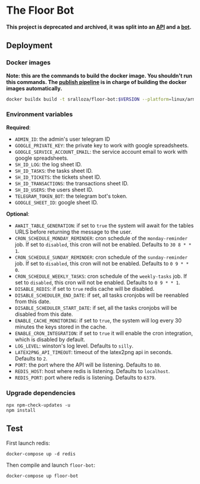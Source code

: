 # The Floor Bot

**This project is deprecated and archived, it was split into an [API](https://github.com/sralloza/chore-management-api) and a [bot](https://github.com/sralloza/chore-management-bot).**

## Deployment

### Docker images

**Note: this are the commands to build the docker image. You shouldn't run this commands. The [publish pipeline](.github/workflows/publish.yml) is in charge of building the docker images automatically.**

```bash
docker buildx build -t sralloza/floor-bot:$VERSION --platform=linux/arm/v7,linux/amd64,linux/arm64 --push .
```

### Environment variables

**Required**:

- `ADMIN_ID`: the admin's user telegram ID
- `GOOGLE_PRIVATE_KEY`: the private key to work with google spreadsheets.
- `GOOGLE_SERVICE_ACCOUNT_EMAIL`: the service account email to work with google spreadsheets.
- `SH_ID_LOG`: the log sheet ID.
- `SH_ID_TASKS`: the tasks sheet ID.
- `SH_ID_TICKETS`: the tickets sheet ID.
- `SH_ID_TRANSACTIONS`: the transactions sheet ID.
- `SH_ID_USERS`: the users sheet ID.
- `TELEGRAM_TOKEN_BOT`: the telegram bot's token.
- `GOOGLE_SHEET_ID`: google sheet ID.

**Optional**:

- `AWAIT_TABLE_GENERATION`: if set to `true` the system will await for the tables URLS before returning the message to the user.
- `CRON_SCHEDULE_MONDAY_REMINDER`: cron schedule of the `monday-reminder` job. If set to `disabled`, this cron will not be enabled. Defaults to `30 8 * * 1`.
- `CRON_SCHEDULE_SUNDAY_REMINDER`: cron schedule of the `sunday-reminder` job. If set to `disabled`, this cron will not be enabled. Defaults to `0 9 * * 0`.
- `CRON_SCHEDULE_WEEKLY_TASKS`: cron schedule of the `weekly-tasks` job. If set to `disabled`, this cron will not be enabled. Defaults to  `0 9 * * 1`.
- `DISABLE_REDIS`: if set to `true` redis cache will be disabled.
- `DISABLE_SCHEDULER_END_DATE`: if set, all tasks cronjobs will be reenabled from this date.
- `DISABLE_SCHEDULER_START_DATE`: if set, all the tasks cronjobs will be disabled from this date.
- `ENABLE_CACHE_MONITORING`: if set to `true`, the system will log every 30 minutes the keys stored in the cache.
- `ENABLE_CRON_INTEGRATION`: if set to `true` it will enable the cron integration, which is disabled by default.
- `LOG_LEVEL`: winston's log level. Defaults to `silly`.
- `LATEX2PNG_API_TIMEOUT`: timeout of the latex2png api in seconds. Defaults to `2`.
- `PORT`: the port where the API will be listening. Defaults to `80`.
- `REDIS_HOST`: host where redis is listening. Defaults to `localhost`.
- `REDIS_PORT`: port where redis is listening. Defaults to  `6379`.

### Upgrade dependencies

```shell
npx npm-check-updates -u
npm install
```

## Test

First launch redis:

```shell
docker-compose up -d redis
```

Then compile and launch `floor-bot`:

```shell
docker-compose up floor-bot
```
